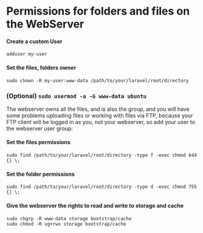 # Permissions for folders and files on the WebServer

#### Create a custom User
````
adduser my-user
````

#### Set the files, folders owner
````
sudo chown -R my-user:www-data /path/to/your/laravel/root/directory
````

### (Optional) ````sudo usermod -a -G www-data ubuntu````
The webserver owns all the files, and is also the group, and you will have some problems uploading files or working with files via FTP, because your FTP client will be logged in as you, not your webserver, so add your user to the webserver user group:

#### Set the files permissions
````
sudo find /path/to/your/laravel/root/directory -type f -exec chmod 644 {} \; 
````


#### Set the folder permissions
````
sudo find /path/to/your/laravel/root/directory -type d -exec chmod 755 {} \;
````

#### Give the webserver the rights to read and write to storage and cache
````
sudo chgrp -R www-data storage bootstrap/cache
sudo chmod -R ug+rwx storage bootstrap/cache
````

